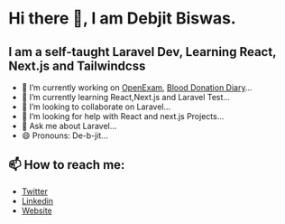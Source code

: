 # Hi there 👋, I am Debjit Biswas.


## I am a self-taught Laravel Dev, Learning React, Next.js and Tailwindcss

- 🔭 I’m currently working on [OpenExam](https://github.com/alpana-Web-Solution/openexam), [Blood Donation Diary](https://github.com/Alpana-Web-Solution/bddv1)...
- 🌱 I’m currently learning React,Next.js and Laravel Test...
- 👯 I’m looking to collaborate on Laravel...
- 🤔 I’m looking for help with React and next.js Projects...
- 💬 Ask me about Laravel...
- 😄 Pronouns: De-b-jit...


## 📫 How to reach me: 
 - [Twitter](https://twitter.com/debjit012)
 - [Linkedin](https://www.linkedin.com/in/debjitwb/)
 - [Website](https://debjit.in)
<!--
**debjit/debjit** is a ✨ _special_ ✨ repository because its `README.md` (this file) appears on your GitHub profile.
-->